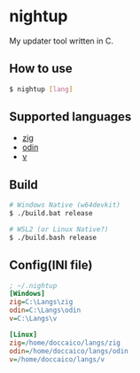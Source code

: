 # nightup
My updater tool written in C.

## How to use
```sh
$ nightup [lang]
```

## Supported languages
- [zig](https://github.com/ziglang/zig)
- [odin](https://github.com/odin-lang/Odin)
- [v](https://github.com/vlang/v)

## Build
```sh
# Windows Native (w64devkit)
$ ./build.bat release

# WSL2 (or Linux Native?)
$ ./build.bash release
```

## Config(INI file)
```ini
; ~/.nightup
[Windows]
zig=C:\Langs\zig
odin=C:\Langs\odin
v=C:\Langs\v

[Linux]
zig=/home/doccaico/langs/zig
odin=/home/doccaico/langs/odin
v=/home/doccaico/langs/v
```
